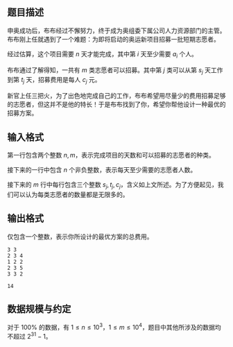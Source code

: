 ## 题目描述

申奥成功后，布布经过不懈努力，终于成为奥组委下属公司人力资源部门的主管。布布刚上任就遇到了一个难题：为即将启动的奥运新项目招募一批短期志愿者。  

经过估算，这个项目需要 $n$ 天才能完成，其中第 $i$ 天至少需要 $a_i$ 个人。  

布布通过了解得知，一共有 $m$ 类志愿者可以招募。其中第 $j$ 类可以从第 $s_j$ 天工作到第 $t_j$ 天，招募费用是每人 $c_j$ 元。  

新官上任三把火，为了出色地完成自己的工作，布布希望用尽量少的费用招募足够的志愿者，但这并不是他的特长！于是布布找到了你，希望你帮他设计一种最优的招募方案。

## 输入格式

第一行包含两个整数 $n,m$，表示完成项目的天数和可以招募的志愿者的种类。  

接下来的一行中包含 $n$ 个非负整数，表示每天至少需要的志愿者人数。  

接下来的 $m$ 行中每行包含三个整数 $s_j,t_j,c_j$，含义如上文所述。为了方便起见，我们可以认为每类志愿者的数量都是无限多的。

## 输出格式

仅包含一个整数，表示你所设计的最优方案的总费用。

```input1
3 3
2 3 4
1 2 2
2 3 5
3 3 2
```

```output1
14
```

## 数据规模与约定

对于 $100\%$ 的数据，有 $1\leq n\leq10^3$，$1\leq m\leq10^4$，题目中其他所涉及的数据均不超过 $2^{31}-1$。